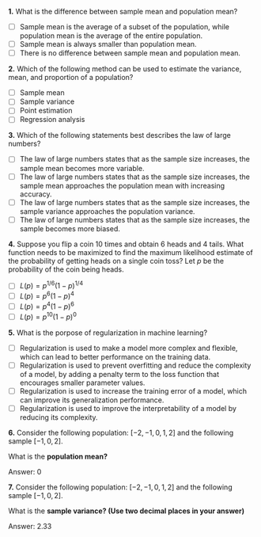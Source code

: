 **1.** What is the difference between sample mean and population mean?
- [ ] Sample mean is the average of a subset of the population, while population mean is the average of the entire population.
- [ ] Sample mean is always smaller than population mean.
- [ ] There is no difference between sample mean and population mean.

**2.** Which of the following method can be used to estimate the variance, mean, and proportion of a population?
- [ ] Sample mean
- [ ] Sample variance
- [ ] Point estimation
- [ ] Regression analysis

**3.** Which of the following statements best describes the law of large numbers?
- [ ] The law of large numbers states that as the sample size increases, the sample mean becomes more variable.
- [ ] The law of large numbers states that as the sample size increases, the sample mean approaches the population mean with increasing accuracy.
- [ ] The law of large numbers states that as the sample size increases, the sample variance approaches the population variance.
- [ ] The law of large numbers states that as the sample size increases, the sample becomes more biased.

**4.** Suppose you flip a coin 10 times and obtain 6 heads and 4 tails. What function needs to be maximized to find the maximum likelihood estimate of the probability of getting heads on a single coin toss? Let $p$ be the probability of the coin being heads.
- [ ] $L \left( p \right) = p^{1/6} \left( 1- p \right)^{1/4}$
- [ ] $L \left( p \right) = p^{6} \left( 1- p \right)^{4}$
- [ ] $L \left( p \right) = p^{4} \left( 1- p \right)^{6}$
- [ ] $L \left( p \right) = p^{10} \left( 1- p \right)^{0}$

**5.** What is the porpose of regularization in machine learning?
- [ ] Regularization is used to make a model more complex and flexible, which can lead to better performance on the training data.
- [ ] Regularization is used to prevent overfitting and reduce the complexity of a model, by adding a penalty term to the loss function that encourages smaller parameter values.
- [ ] Regularization is used to increase the training error of a model, which can improve its generalization performance.
- [ ] Regularization is used to improve the interpretability of a model by reducing its complexity.

**6.** Consider the following population: $\left[ -2, -1, 0, 1, 2 \right]$ and the following sample $\left[ -1, 0, 2 \right]$.

What is the **population mean?**

Answer: 0

**7.** Consider the following population: $\left[ -2, -1, 0, 1, 2 \right]$ and the following sample $\left[ -1, 0, 2 \right]$.

What is the **sample variance? (Use two decimal places in your answer)**

Answer: 2.33
